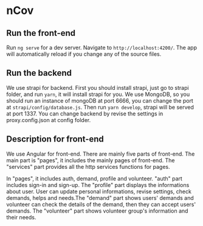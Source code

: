 # nCov

## Run the front-end

Run `ng serve` for a dev server. Navigate to `http://localhost:4200/`. The app will automatically reload if you change any of the source files.

## Run the backend

We use strapi for backend. First you should install strapi, just go to strapi folder, and run `yarn`, it will install strapi for you. We use MongoDB, so you should run an instance of mongoDB at port 6666, you can change the port at `strapi/config/database.js`. Then run `yarn develop`, strapi will be served at port 1337. You can change backend by revise the settings in proxy.config.json at config folder.

## Description for front-end
We use Angular for front-end. There are mainly five parts of front-end. The main part is "pages", it includes the mainly pages of front-end. The "services" part provides all the http services functions for pages. 

In "pages", it includes auth, demand, profile and volunteer. "auth" part includes sign-in and sign-up. The "profile" part displays the informations about user. User can update personal informations, revise settings, check demands, helps and needs.The "demand" part shows users' demands and volunteer can check the details of the demand, then they can accept users' demands. The "volunteer" part shows volunteer group's information and their needs.
